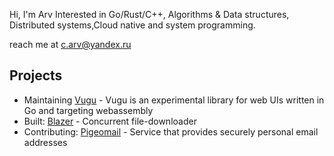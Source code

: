 Hi, I'm Arv
Interested in Go/Rust/C++, Algorithms & Data structures, Distributed systems,Cloud native and system programming.

reach me at c.arv@yandex.ru

## Projects
* Maintaining [Vugu](https://github.com/vugu/vugu) - Vugu is an experimental library for web UIs written in Go and targeting webassembly
* Built: [Blazer](https://github.com/arvryna/blazer) - Concurrent file-downloader  
* Contributing: [Pigeomail](https://github.com/requiemofthesouls/pigeomail) - Service that provides securely personal email addresses

<!-- <img align="left" src="https://github-readme-stats.vercel.app/api/top-langs/?username=arvryna&hide=html,ruby, scss" /> -->

